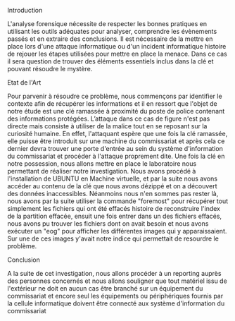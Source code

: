 Introduction
 
 L'analyse forensique nécessite de respecter les bonnes pratiques en utilisant les outils adéquates pour analyser, comprendre les évènements passés et en extraire des conclusions. Il est nécessaire de la mettre en place lors d'une attaque informatique ou d'un incident informatique histoire de rejouer les étapes utilisées pour mettre en place la menace. Dans ce cas il sera question de trouver des éléments essentiels inclus dans la clé et pouvant résoudre le mystère.
  
  Etat de l'Art
  
  Pour parvenir à résoudre ce problème, nous commençons par identifier le contexte afin de récupérer les informations et il en ressort que l'objet de notre étude est une clé ramassée à proximité du poste de police contenant des informations protégées.
  L’attaque dans ce cas de figure n'est pas directe mais consiste à utiliser de la malice tout en se reposant sur la curiosité humaine. En effet, l'attaquant espère que une fois la clé ramassée, elle puisse être introduit sur une machine du commissariat et après cela ce dernier devra trouver une porte d'entrée au sein du système d'information du commissariat et procéder à l'attaque proprement dite.
  Une fois la clé en notre possession, nous allons mettre en place le laboratoire nous permettant de réaliser notre investigation. Nous avons procédé à l'installation de UBUNTU en Machine virtuelle, et par la suite nous avons accéder au contenu de la clé que nous avons dézippé et on a découvert des données inaccessibles. Néanmoins nous n'en sommes pas rester là, nous avons par la suite utiliser la commande "foremost" pour récupérer tout simplement les fichiers qui ont été effacés histoire de reconstruire l'index de la partition effacée, ensuit une fois entrer dans un des fichiers effacés, nous avons pu trouver les fichiers dont on avait besoin et nous avons exécuter un "eog" pour afficher les différentes images qui y apparaissaient. Sur une de ces images y'avait notre indice qui permettait de resourdre le problème. 
  
  Conclusion
  
A la suite de cet investigation, nous allons procéder à un reporting auprès des personnes concernés et nous allons souligner que tout matériel issu de l'extérieur ne doit en aucun cas être branché sur un équipement du commissariat et encore seul les équipements ou périphériques fournis par la cellule informatique doivent être connecté aux système d'information du commissariat


